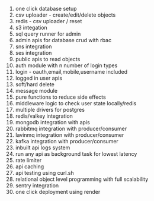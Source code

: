 1. one click database setup
2. csv uploader - create/edit/delete objects
3. redis -  csv uploader / reset
4. s3 integation
5. sql query runner for admin
6. admin apis for database crud with rbac
7. sns integration
8. ses integration
9. public apis to read objects
10. auth module with n number of login types
11. login - oauth,email,mobile,username included
12. logged in user apis
13. soft/hard delete
14. message module
15. pure functions to reduce side effects
16. middleware logic to check user state locally/redis
17. multiple drivers for postgres
18. redis/valkey integration
19. mongodb integration with apis
20. rabbitmq integration with producer/consumer
21. lavinmq integration with producer/consumer
22. kafka integration with producer/consumer
23. inbuilt api logs system
24. run any api as background task for lowest latency
25. rate limiter
26. api caching
27. api testing using curl.sh
28. relational object level programming with full scalability
29. sentry integration
30. one click deployment using render

 
